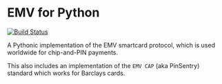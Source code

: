 EMV for Python
==============

[![Build Status](https://travis-ci.org/russss/python-emv.svg?branch=master)](https://travis-ci.org/russss/python-emv)

A Pythonic implementation of the EMV smartcard protocol, which is used
worldwide for chip-and-PIN payments.

This also includes an implementation of the `EMV CAP` (aka PinSentry)
standard which works for Barclays cards.
